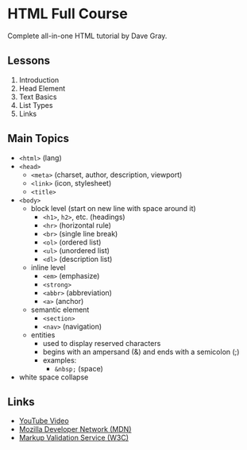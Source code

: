 # HTML Full Course

Complete all-in-one HTML tutorial by Dave Gray.  

## Lessons

1. Introduction
2. Head Element
3. Text Basics
4. List Types
5. Links

## Main Topics

- ```<html>``` (lang)
- ```<head>```
	- ```<meta>``` (charset, author, description, viewport)
	- ```<link>``` (icon, stylesheet)
	- ```<title>```
- ```<body>```
	- block level (start on new line with space around it)
		- ```<h1>```, ```h2>```, etc. (headings)
		- ```<hr>``` (horizontal rule)
		- ```<br>``` (single line break)
		- ```<ol>``` (ordered list)
		- ```<ul>``` (unordered list)
		- ```<dl>``` (description list)
	- inline level
		- ```<em>``` (emphasize)
		- ```<strong>```
		- ```<abbr>``` (abbreviation)
		- ```<a>``` (anchor)
	- semantic element
		- ```<section>```
		- ```<nav>``` (navigation)
	- entities
		- used to display reserved characters
		- begins with an ampersand (&) and ends with a semicolon (;)
		- examples:
			- ```&nbsp;``` (space)
- white space collapse

## Links

- [YouTube Video](https://youtu.be/mJgBOIoGihA)
- [Mozilla Developer Network (MDN)](https://developer.mozilla.org/en-US/)
- [Markup Validation Service (W3C)](https://validator.w3.org/)